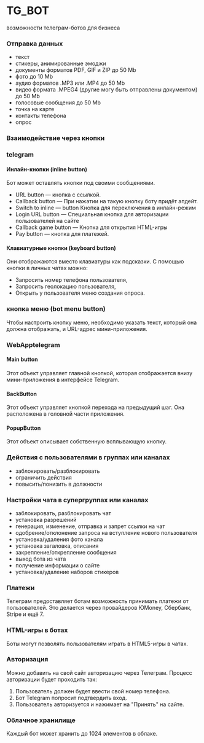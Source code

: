 # TG_BOT

возможности телеграм-ботов для бизнеса

[//]: # (### send data)
### Отправка данных

- текст
- стикеры, анимированные эмоджи
- документы форматов PDF, GIF и ZIP до 50 Mb
- фото до 10 Mb
- аудио форматов .MP3 или .MP4  до 50 Mb
- видео формата .MPEG4 (другие могу быть отправлены документом) до 50 Mb
- голосовые сообщения до 50 Mb
- точка на карте
- контакты телефона
- опрос

[//]: # (### interaction via buttons)
### Взаимодействие через кнопки

[//]: # (### telegram)
### telegram

#### Инлайн-кнопки (inline button)
Бот может оставлять кнопки под своими сообщениями.
- URL button — кнопка с ссылкой.
- Callback button — При нажатии на такую кнопку боту придёт апдейт.
- Switch to inline — button Кнопка для переключения в инлайн-режим
- Login URL button — Специальная кнопка для авторизации пользователей на сайте
- Callback game button — Кнопка для открытия HTML-игры
- Pay button — кнопка для платежей.

#### Клавиатурные кнопки (keyboard button)
Они отображаются вместо клавиатуры как подсказки.
С помощью кнопки в личных чатах можно:
- Запросить номер телефона пользователя,
- Запросить геолокацию пользователя,
- Открыть у пользователя меню создания опроса.

### кнопка меню (bot menu button)
Чтобы настроить кнопку меню, необходимо указать текст, который она должна отображать, и URL-адрес мини-приложения.

[//]: # (### WebApptelegram)
### WebApptelegram

#### Main button
Этот объект управляет главной кнопкой, которая отображается внизу мини-приложения в интерфейсе Telegram.

#### BackButton
Этот объект управляет кнопкой перехода на предыдущий шаг. Она расположена в головной части приложения.

#### PopupButton
Этот объект описывает собственную всплывающую кнопку.


[//]: # (### Actions via users)
### Действия с пользователями в группах или каналах
- заблокировать/разблокировать
- ограничить действия
- повысить/понизить в должности

[//]: # (### Settings chat)
### Настройки чата в супергруппах или каналах
- заблокировать, разблокировать чат
- установка разрешений 
- генерация, изменение, отправка и запрет ссылки на чат
- одобрение/отклонение запроса на вступление нового пользователя 
- установка/удаления фото канала
- установка загаловка, описания
- закрепление/открепление сообщения
- выход бота из чата
- получение информации о сайте
- установка/удаление наборов стикеров

[//]: # (### Payments)
### Платежи
Телеграм предоставляет ботам возможность принимать платежи от пользователей. Это делается через провайдеров ЮMoney, Сбербанк, Stripe и ещё 7.


[//]: # (### Game)
### HTML-игры в ботах
Боты могут позволять пользователям играть в HTML5-игры в чатах.

[//]: # (### Authorization)
### Авторизация
Можно добавить на свой сайт авторизацию через Телеграм.
Процесс авторизации будет проходить так:
1. Пользователь должен будет ввести свой номер телефона.
2. Бот Telegram попросит подтвердить вход.
3. Пользователь авторизуется и нажимает на "Принять" на сайте.


[//]: # (### Cloud)
### Облачное хранилище
Каждый бот может хранить до 1024 элементов в облаке.